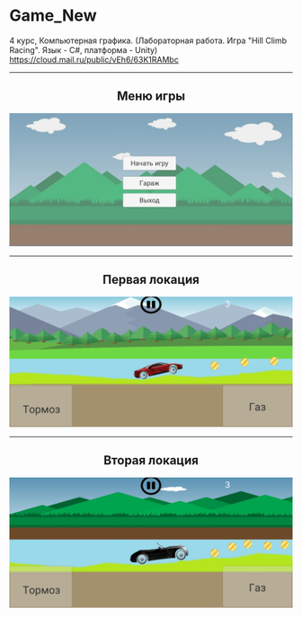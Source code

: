 # Game_New
4 курс, Компьютерная графика. (Лабораторная работа. Игра "Hill Climb Racing". Язык - С#, платформа - Unity)  
https://cloud.mail.ru/public/vEh6/63K1RAMbc
<hr/>
<h2 align="center">Меню игры</h2>
<p align="center">
  <a href="https://raw.githubusercontent.com/kontr24/Game_New/9c08bac0eff3997a517fba6f49e4d6308162af76/ScreenshotsGame/GameMenu.jpg?token=GHSAT0AAAAAAB4VDPGOBHU4WPVPJWPYFG2GY6WOOWQ"><img src="https://github.com/kontr24/Game_New/blob/9c08bac0eff3997a517fba6f49e4d6308162af76/ScreenshotsGame/GameMenu.jpg"></img></a>
</p>
<hr/>
<h2 align="center">Первая локация</h2>
<p align="center">
  <a href="https://raw.githubusercontent.com/kontr24/Game_New/f2fde8ad157763ab919c25b466a9aa950b84aaf2/ScreenshotsGame/FirstLocation.jpg?token=GHSAT0AAAAAAB4VDPGOD3KTWISP6VFGTYD6Y6WOBMQ"><img src="https://github.com/kontr24/Game_New/blob/f2fde8ad157763ab919c25b466a9aa950b84aaf2/ScreenshotsGame/FirstLocation.jpg"></img></a>
</p>
<hr/>
<h2 align="center">Вторая локация</h2>
<p align="center">
  <a href="https://raw.githubusercontent.com/kontr24/Game_New/f2fde8ad157763ab919c25b466a9aa950b84aaf2/ScreenshotsGame/SecondLocation.jpg?token=GHSAT0AAAAAAB4VDPGPGS4EII3VWE6ENUBOY6WOCIQ"><img src="https://github.com/kontr24/Game_New/blob/f2fde8ad157763ab919c25b466a9aa950b84aaf2/ScreenshotsGame/SecondLocation.jpg"></img></a>
</p>
